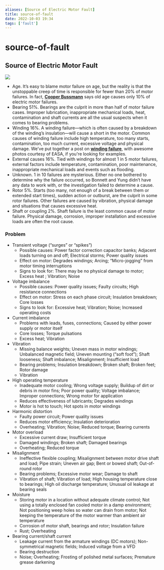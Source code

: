 ```yaml
---
aliases: [Source of Electric Motor Fault]
title: source-of-fault
date: 2022-10-03 19:34
tags: ['fault']
---
```


# source-of-fault

## Source of Electric Motor Fault

![](https://i.imgur.com/ZD63wif.jpeg)

- Age. It’s easy to blame motor failure on age, but the reality is that the unstoppable creep of time is responsible for fewer than 20% of motor failures. In fact, **[Cooper Bussmann](https://www.progress-energy.com/assets/www/docs/business/motor-protection-voltage-unbalance.pdf)** says old age causes only 10% of electric motor failures.
- Bearing 51%. Bearings are the culprit in more than half of motor failure cases. Improper lubrication, inappropriate mechanical loads, heat, contamination and shaft currents are all the usual suspects when it comes to bearing problems.
- Winding 16%. A winding failure—which is often caused by a breakdown of the winding’s insulation—will cause a short in the motor. Common causes of winding failure include high temperature, too many starts, contamination, too much current, excessive voltage and physical damage. We've put together a post on [**winding failure**](https://www.dukeelectric.com/blog/3-phase-winding-failure-examples/), with awesome photos courtesy of EASA, if you're looking for examples.
- External causes 16%. Tied with windings for almost 1 in 5 motor failures, external factors include temperature, contamination, poor maintenance, inappropriate mechanical loads and events such as flooding.
- Unknown. 1 in 10 failures are mysterious. Either no one bothered to determine why the failure occurred, so Bonnett and Yung didn’t have any data to work with, or the investigation failed to determine a cause.
- Rotor 5%. Starts (too many, not enough of a break between them or extended start times), sudden action or outburst, are the culprit in some rotor failures. Other failures are caused by vibration, physical damage and situations that causes excessive heat.
- Shaft or coupling 2%. Shaft failure is the least common cause of motor failure. Physical damage, corrosion, improper installation and excessive loads are often the root cause.

### Problem

- Transient voltage (“surges” or “spikes”)
  - Possible causes: Power factor correction capacitor banks; Adjacent loads turning on and off; Electrical storms; Power quality issues
  - Effect on motor: Degrades windings; Arcing; “Micro-jogging” from motor timing interruptions
  - Signs to look for: There may be no physical damage to motor; Excess heat ; Vibration; Noise
- Voltage imbalance
  - Possible causes: Power quality issues; Faulty circuits; High resistance connections
  - Effect on motor: Stress on each phase circuit; Insulation breakdown; Core losses
  - Signs to look for: Excessive heat; Vibration; Noise; Increased operating costs
 - Current imbalance
   - Problems with leads, fuses, connections; Caused by either power supply or motor itself
   - Core losses; Torque pulsations
   - Excess heat; Vibration
  - Vibration
    - Missing balance weights; Uneven mass in motor windings; Unbalanced magnetic field; Uneven mounting (“soft foot”); Shaft looseness; Shaft imbalance; Misalignment; Insufficient load
    - Bearing problems; Insulation breakdown; Broken shaft; Broken feet; Rotor damage
    - Vibration
  - High operating temperature
    - Inadequate motor cooling; Wrong voltage supply; Buildup of dirt or debris in motor fins; Poor power quality; Voltage imbalance; Improper connections; Wrong motor for application
    - Reduces effectiveness of lubricants; Degrades windings
    - Motor is hot to touch; Hot spots in motor windings
  - Harmonic distortion
    - Faulty power circuit; Power quality issues
    - Reduces motor efficiency; Insulation deterioration
    - Overheating; Vibration; Noise; Reduced torque; Bearing currents
  - Motor overload
    - Excessive current draw; Insufficient torque
    - Damaged windings; Broken shaft; Damaged bearings
    - Overheating; Reduced torque
- Misalignment
  - Ineffective flexible coupling; Misalignment between motor drive shaft and load; Pipe strain; Uneven air gap; Bent or bowed shaft; Out-of-round rotor
  - Bearing problems; Excessive motor wear; Damage to shaft
  - Vibration of shaft; Vibration of load; High housing temperature close to bearings; High oil discharge temperature; Unusual oil leakage at bearing seals
- Moisture
  - Storing motor in a location without adequate climate control; Not using a totally enclosed fan cooled motor in a damp environment; Not positioning weep holes so water can drain from motor; Not keeping the temperature of the motor warmer than ambient air temperature
  - Corrosion of motor shaft, bearings and rotor; Insulation failure
  - Rust; Overheating
- Bearing current/shaft current
  - Leakage current from the armature windings (DC motors); Non-symmetrical magnetic fields; Induced voltage from a VFD
  - Bearing destruction
  - Noise; Overheating; Frosting of polished metal surfaces; Premature grease darkening
